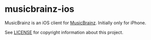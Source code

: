 musicbrainz-ios
===============

MusicBrainz is an iOS client for [MusicBrainz](http://musicbrainz.org). Initially only for iPhone.

See [LICENSE](https://github.com/xs4some/musicbrainz-ios/blob/master/LICENSE) for copyright information about this project.